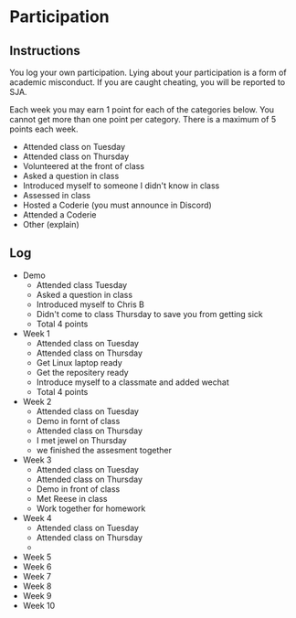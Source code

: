 Participation
=============

## Instructions ##

You log your own participation. Lying about your participation is a form of
academic misconduct. If you are caught cheating, you will be reported to SJA.

Each week you may earn 1 point for each of the categories below. You cannot get
more than one point per category. There is a maximum of 5 points each week.

+ Attended class on Tuesday
+ Attended class on Thursday
+ Volunteered at the front of class
+ Asked a question in class
+ Introduced myself to someone I didn't know in class
+ Assessed in class
+ Hosted a Coderie (you must announce in Discord)
+ Attended a Coderie
+ Other (explain)

## Log ##

- Demo
	+ Attended class Tuesday
	+ Asked a question in class
	+ Introduced myself to Chris B
	+ Didn't come to class Thursday to save you from getting sick
	+ Total 4 points
- Week 1
	+ Attended class on Tuesday
	+ Attended class on Thursday
	+ Get Linux laptop ready
	+ Get the repositery ready
	+ Introduce myself to a classmate and added wechat
	+ Total 4 points
- Week 2
	+ Attended class on Tuesday
	+ Demo in fornt of class
	+ Attended class on Thursday
	+ I met jewel on Thursday
	+ we finished the assesment together
- Week 3
	+ Attended class on Tuesday
	+ Attended class on Thursday
	+ Demo in front of class
	+ Met Reese in class
	+ Work together for homework
- Week 4
	+ Attended class on Tuesday
	+ Attended class on Thursday
	+ 
- Week 5
- Week 6
- Week 7
- Week 8
- Week 9
- Week 10
